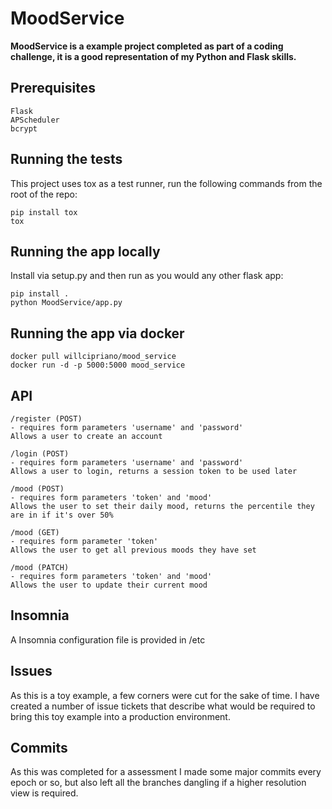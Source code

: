 # MoodService

**MoodService is a example project completed as part of a coding challenge, it is a good representation of my Python and Flask skills.**

## Prerequisites
```
Flask
APScheduler
bcrypt
```

## Running the tests
This project uses tox as a test runner, run the following commands from the root of the repo:
```
pip install tox
tox
```

## Running the app locally
Install via setup.py and then run as you would any other flask app:
```
pip install .
python MoodService/app.py
```

## Running the app via docker
```
docker pull willcipriano/mood_service
docker run -d -p 5000:5000 mood_service
```

## API
```
/register (POST)
- requires form parameters 'username' and 'password'
Allows a user to create an account

/login (POST)
- requires form parameters 'username' and 'password'
Allows a user to login, returns a session token to be used later

/mood (POST)
- requires form parameters 'token' and 'mood'
Allows the user to set their daily mood, returns the percentile they are in if it's over 50%

/mood (GET)
- requires form parameter 'token'
Allows the user to get all previous moods they have set

/mood (PATCH)
- requires form parameters 'token' and 'mood'
Allows the user to update their current mood
```

## Insomnia

A Insomnia configuration file is provided in /etc


## Issues
As this is a toy example, a few corners were cut for the sake of time. I have created a number of issue tickets that describe what would be required to bring this toy example into a production environment.

## Commits

As this was completed for a assessment I made some major commits every epoch or so, but also left all the branches dangling if a higher resolution view is required.
